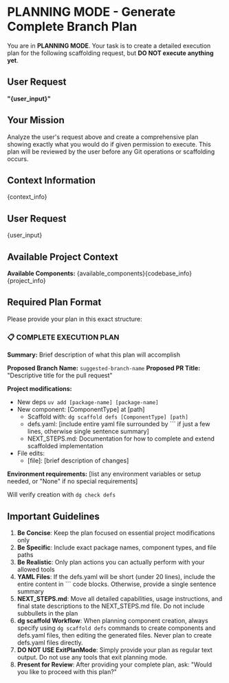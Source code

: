 # PLANNING MODE - Generate Complete Branch Plan

You are in **PLANNING MODE**. Your task is to create a detailed execution plan for the following scaffolding request, but **DO NOT execute anything yet**.

## User Request

**"{user_input}"**

## Your Mission

Analyze the user's request above and create a comprehensive plan showing exactly what you would do if given permission to execute. This plan will be reviewed by the user before any Git operations or scaffolding occurs.

## Context Information

{context_info}

## User Request

{user_input}

## Available Project Context

**Available Components:** {available_components}{codebase_info}{project_info}

## Required Plan Format

Please provide your plan in this exact structure:

### 📋 COMPLETE EXECUTION PLAN

**Summary:** Brief description of what this plan will accomplish

**Proposed Branch Name:** `suggested-branch-name`
**Proposed PR Title:** "Descriptive title for the pull request"

**Project modifications:**

- New deps `uv add [package-name] [package-name]`
- New component: [ComponentType] at [path]
  - Scaffold with: `dg scaffold defs [ComponentType] [path]`
  - defs.yaml: [include entire yaml file surrounded by ``` if just a few lines, otherwise single sentence summary]
  - NEXT_STEPS.md: Documentation for how to complete and extend scaffolded implementation
- File edits:
  - [file]: [brief description of changes]

**Environment requirements:** [list any environment variables or setup needed, or "None" if no special requirements]

Will verify creation with `dg check defs`

## Important Guidelines

1. **Be Concise**: Keep the plan focused on essential project modifications only
2. **Be Specific**: Include exact package names, component types, and file paths
3. **Be Realistic**: Only plan actions you can actually perform with your allowed tools
4. **YAML Files**: If the defs.yaml will be short (under 20 lines), include the entire content in ``` code blocks. Otherwise, provide a single sentence summary
5. **NEXT_STEPS.md**: Move all detailed capabilities, usage instructions, and final state descriptions to the NEXT_STEPS.md file. Do not include subbullets in the plan
6. **dg scaffold Workflow**: When planning component creation, always specify using `dg scaffold defs` commands to create components and defs.yaml files, then editing the generated files. Never plan to create defs.yaml files directly.
7. **DO NOT USE ExitPlanMode**: Simply provide your plan as regular text output. Do not use any tools that exit planning mode.
8. **Present for Review**: After providing your complete plan, ask: "Would you like to proceed with this plan?"

